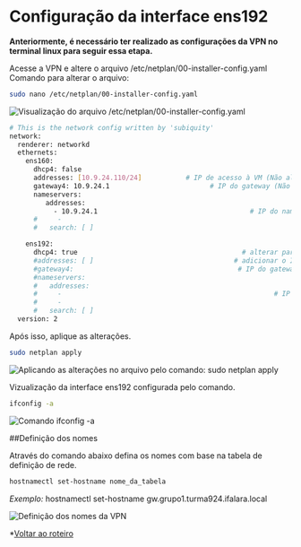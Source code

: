 # Configuração da interface ens192

**Anteriormente, é necessário ter realizado as configurações da VPN no terminal linux para seguir essa etapa.**

Acesse a VPN e altere o arquivo /etc/netplan/00-installer-config.yaml
Comando para alterar o arquivo: 

```bash
sudo nano /etc/netplan/00-installer-config.yaml
```
![Visualização do arquivo /etc/netplan/00-installer-config.yaml](https://user-images.githubusercontent.com/98924290/209741608-ec42c4aa-4850-44a5-b690-21dd281a50c6.png)

```bash
# This is the network config written by 'subiquity'
network:
  renderer: networkd
  ethernets:
    ens160:
      dhcp4: false
      addresses: [10.9.24.110/24]           # IP de acesso à VM (Não alterar)
      gateway4: 10.9.24.1                         # IP do gateway (Não alterar)
      nameservers:
         addresses:
           - 10.9.24.1                                      # IP do nameserver (Não alterar)
      #     - 
      #   search: [ ]

    ens192:
      dhcp4: true                                         # alterar para false
      #addresses: [ ]                                   # adicionar o IP/Mascara de acordo com a Planilha de Acomp.
      #gateway4:                                         # IP do gateway da subrede de grupo (Não alterar ainda)
      #nameservers:
      #   addresses:
      #     -                                                     # IP do nameserver do grupo (Não alterar ainda)
      #     - 
      #   search: [ ]
  version: 2

```
Após isso, aplique as alterações.

```bash
sudo netplan apply
```

![Aplicando as alterações no arquivo pelo comando: sudo netplan apply](https://user-images.githubusercontent.com/98924290/209741922-710eb30e-d424-4c57-8074-066493431daf.png)

Vizualização da interface ens192 configurada pelo comando.

```bash
ifconfig -a
```
![Comando ifconfig -a](https://user-images.githubusercontent.com/98924290/209742130-19ef7704-b3b3-4391-8b88-4d12a8e8ae69.png)

##Definição dos nomes 

Através do comando abaixo defina os nomes com base na tabela de definição de rede.

```bash
hostnamectl set-hostname nome_da_tabela
```
*Exemplo:* hostnamectl set-hostname gw.grupo1.turma924.ifalara.local

![Definição dos nomes da VPN](https://user-images.githubusercontent.com/98924290/209742431-9d993dbf-310e-4d38-9a58-56b1be9fe0bf.png)

*[Voltar ao roteiro]()
